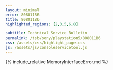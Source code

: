 ```yaml
---
layout: minimal
error: 808011B6
title: 808011B6
highlighted_regions: [2,3,5,6,8]

subtitle: Technical Service Bulletin
permalink: /tsb/sony/playstation5/808011B6
css: /assets/css/highlight_page.css
js: /assets/js/consoleservicetool.js
---
```


{% include_relative MemoryInterfaceError.md %}
